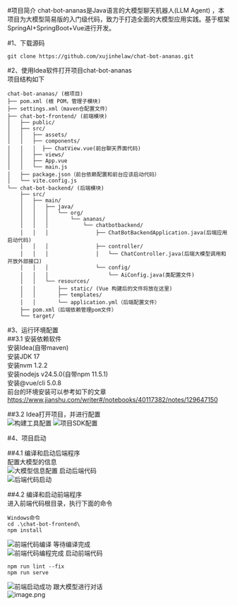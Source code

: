 #项目简介
chat-bot-ananas是Java语言的大模型聊天机器人(LLM Agent) ，本项目为大模型简易版的入门级代码，致力于打造全面的大模型应用实践。基于框架SpringAI+SpringBoot+Vue进行开发。

#1、下载源码  
```
git clone https://github.com/xujinhelaw/chat-bot-ananas.git
```  
#2、使用Idea软件打开项目chat-bot-ananas  
项目结构如下
```
chat-bot-ananas/ (根项目)
├── pom.xml (根 POM，管理子模块)
├── settings.xml（maven仓配置文件）
├── chat-bot-frontend/ (前端模块)
│   ├── public/
│   ├── src/
│   │   ├── assets/
│   │   ├── components/
│   │   │  ├── ChatView.vue(前台聊天界面代码)
│   │   ├── views/
│   │   ├── App.vue
│   │   └── main.js
│   ├── package.json（前台依赖配置和前台应该启动代码）
│   └── vite.config.js
└── chat-bot-backend/ (后端模块)
    ├── src/
    │   ├── main/
    │   │   ├── java/
    │   │   │   └── org/
    │   │   │       └── ananas/
    │   │   │           └── chatbotbackend/
    │   │   │               ├── ChatBotBackendApplication.java(后端应用启动代码)
    │   │   │               ├── controller/
    │   │   │               │   └── ChatController.java(后端大模型调用和开放外部接口)
    │   │   │               └── config/
    │   │   │                   └── AiConfig.java(类配置文件)
    │   │   └── resources/
    │   │       ├── static/ (Vue 构建后的文件将放在这里)
    │   │       ├── templates/
    │   │       └── application.yml（后端配置文件）
    ├── pom.xml（后端依赖管理pom文件）
    └── target/
```
#3、运行环境配置  
##3.1 安装依赖软件  
安装Idea(自带maven)  
安装JDK 17  
安装nvm 1.2.2  
安装nodejs v24.5.0(自带npm 11.5.1)  
安装@vue/cli 5.0.8  
前台的环境安装可以参考如下的文章  
https://www.jianshu.com/writer#/notebooks/40117382/notes/129647150

##3.2 Idea打开项目，并进行配置  
![构建工具配置](https://upload-images.jianshu.io/upload_images/19704237-f9c9f8ba1faee2f9.png?imageMogr2/auto-orient/strip%7CimageView2/2/w/1240)
![项目SDK配置](https://upload-images.jianshu.io/upload_images/19704237-620bee8175d03d1a.png?imageMogr2/auto-orient/strip%7CimageView2/2/w/1240)

#4、项目启动  

##4.1 编译和启动后端程序  
配置大模型的信息  
![大模型信息配置](https://upload-images.jianshu.io/upload_images/19704237-57064f8b48dae90b.png?imageMogr2/auto-orient/strip%7CimageView2/2/w/1240)
启动后端代码  
![后端代码启动](https://upload-images.jianshu.io/upload_images/19704237-527a407896c52264.png?imageMogr2/auto-orient/strip%7CimageView2/2/w/1240)

##4.2 编译和启动前端程序  
进入前端代码根目录，执行下面的命令  
```
Windows命令
cd .\chat-bot-frontend\
npm install
```  
![前端代码编译](https://upload-images.jianshu.io/upload_images/19704237-ceb580910c6ad9b8.png?imageMogr2/auto-orient/strip%7CimageView2/2/w/1240)
等待编译完成  
![前端代码编程完成](https://upload-images.jianshu.io/upload_images/19704237-6eaf0b88f5fb5c7a.png?imageMogr2/auto-orient/strip%7CimageView2/2/w/1240)
启动前端代码  
```
npm run lint --fix
npm run serve
```  
![前端启动成功](https://upload-images.jianshu.io/upload_images/19704237-8622acb19c2af85e.png?imageMogr2/auto-orient/strip%7CimageView2/2/w/1240)
跟大模型进行对话  
![image.png](https://upload-images.jianshu.io/upload_images/19704237-0676bcbf2b9261d8.png?imageMogr2/auto-orient/strip%7CimageView2/2/w/1240)







